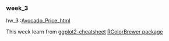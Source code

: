 
### week_3

hw_3 :[Avocado_Price_html](https://bryan051003.github.io/csx_rproject/week_3/hw_3/Avocado_Price.html)

This week learn from
[ggplot2-cheatsheet](https://www.rstudio.com/wp-content/uploads/2015/03/ggplot2-cheatsheet.pdf)
[RColorBrewer package](https://zhuanlan.zhihu.com/p/32746407)
